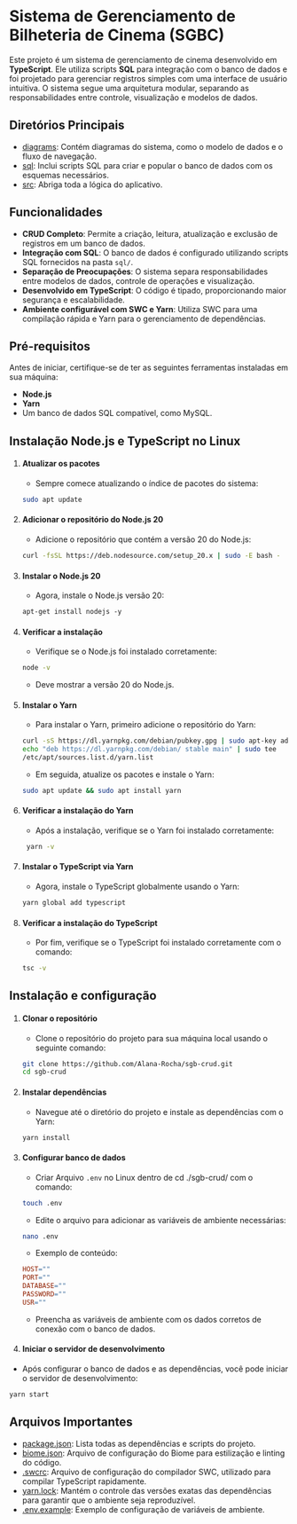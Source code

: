 # Sistema de Gerenciamento de Bilheteria de Cinema (SGBC)

Este projeto é um sistema de gerenciamento de cinema desenvolvido em **TypeScript**. Ele utiliza scripts **SQL** para integração com o banco de dados e foi projetado para gerenciar registros simples com uma interface de usuário intuitiva. O sistema segue uma arquitetura modular, separando as responsabilidades entre controle, visualização e modelos de dados.

## Diretórios Principais

- [diagrams](diagrams): Contém diagramas do sistema, como o modelo de dados e o fluxo de navegação.
- [sql](sql): Inclui scripts SQL para criar e popular o banco de dados com os esquemas necessários.
- [src](src): Abriga toda a lógica do aplicativo.

## Funcionalidades

- **CRUD Completo**: Permite a criação, leitura, atualização e exclusão de registros em um banco de dados.
- **Integração com SQL**: O banco de dados é configurado utilizando scripts SQL fornecidos na pasta `sql/`.
- **Separação de Preocupações**: O sistema separa responsabilidades entre modelos de dados, controle de operações e visualização.
- **Desenvolvido em TypeScript**: O código é tipado, proporcionando maior segurança e escalabilidade.
- **Ambiente configurável com SWC e Yarn**: Utiliza SWC para uma compilação rápida e Yarn para o gerenciamento de dependências.

## Pré-requisitos

Antes de iniciar, certifique-se de ter as seguintes ferramentas instaladas em sua máquina:

- **Node.js**
- **Yarn**
- Um banco de dados SQL compatível, como MySQL.

## Instalação Node.js e TypeScript no Linux

1. #### Atualizar os pacotes
   - Sempre comece atualizando o índice de pacotes do sistema:
   ```bash
   sudo apt update
   ```
2. #### Adicionar o repositório do Node.js 20
   - Adicione o repositório que contém a versão 20 do Node.js:
    ```bash
    curl -fsSL https://deb.nodesource.com/setup_20.x | sudo -E bash -
    ```
3. #### Instalar o Node.js 20
   - Agora, instale o Node.js versão 20:
    ```bash
    apt-get install nodejs -y
    ```
4. #### Verificar a instalação
   - Verifique se o Node.js foi instalado corretamente:
    ```bash
    node -v
    ```
    - Deve mostrar a versão 20 do Node.js.

5. #### Instalar o Yarn
   - Para instalar o Yarn, primeiro adicione o repositório do Yarn:
   ```bash
   curl -sS https://dl.yarnpkg.com/debian/pubkey.gpg | sudo apt-key add -
   echo "deb https://dl.yarnpkg.com/debian/ stable main" | sudo tee
   /etc/apt/sources.list.d/yarn.list
   ```
   - Em seguida, atualize os pacotes e instale o Yarn:
   ```bash
   sudo apt update && sudo apt install yarn
   ```
6. #### Verificar a instalação do Yarn
   - Após a instalação, verifique se o Yarn foi instalado corretamente:
   ```bash
    yarn -v
   ```
7. #### Instalar o TypeScript via Yarn
    - Agora, instale o TypeScript globalmente usando o Yarn:
    ```bash
    yarn global add typescript
    ```
8. #### Verificar a instalação do TypeScript
    - Por fim, verifique se o TypeScript foi instalado corretamente com o comando:
    ```bash
    tsc -v
    ```

## Instalação e configuração

1. #### Clonar o repositório
   - Clone o repositório do projeto para sua máquina local usando o seguinte comando:
   ```bash
   git clone https://github.com/Alana-Rocha/sgb-crud.git
   cd sgb-crud
   ```
2. #### Instalar dependências
   - Navegue até o diretório do projeto e instale as dependências com o Yarn:
   ```bash
   yarn install
   ```
3. #### Configurar banco de dados
   - Criar Arquivo `.env` no Linux dentro de cd ./sgb-crud/ com o comando:
   ```bash
   touch .env
   ```
   - Edite o arquivo para adicionar as variáveis de ambiente necessárias:
   ```bash
   nano .env
   ```
   - Exemplo de conteúdo:
   ```makefile
   HOST=""
   PORT=""
   DATABASE=""
   PASSWORD=""
   USR=""
   ```
   -	Preencha as variáveis de ambiente com os dados corretos de conexão com o banco de dados.
4. #### Iniciar o servidor de desenvolvimento
  - Após configurar o banco de dados e as dependências, você pode iniciar o servidor de desenvolvimento:
   ```bash
   yarn start
   ```
## Arquivos Importantes
  - [package.json](packege.jason): Lista todas as dependências e scripts do projeto.
  - [biome.json](biome.json): Arquivo de configuração do Biome para estilização e linting do código.
  - [.swcrc](.swcrc): Arquivo de configuração do compilador SWC, utilizado para compilar TypeScript rapidamente.
  - [yarn.lock](yarn.lock): Mantém o controle das versões exatas das dependências para garantir que o ambiente seja reproduzível.
  - [.env.example](.env.example): Exemplo de configuração de variáveis de ambiente.
